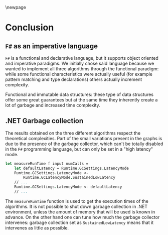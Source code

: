 \newpage

# Conclusion

## `F#` as an imperative language

`F#` is a functional and declarative language, but it supports object oriented and imperative paradigms.
We initially chose said language because we wanted to implement all three algorithms through the functional
paradigm: while some functional characteristics were actually useful (for example pattern matching and type
declarations) others actually increment complexity.

Functional and immutable data structures: these type of data structures offer some great guarantees but at the same
time they inherently create a lot of garbage and increased time complexity.

## .NET Garbage collection

The results obtained on the three different algorithms respect the theoretical 
complexities. Part of the small variations present in the graphs is due to 
the presence of the garbage collector, which can't be totally disabled in the 
`F#` programming language, but can only be set in a "high latency" mode.

```fsharp
let measureRunTime f input numCalls =
    let defaultLatency = Runtime.GCSettings.LatencyMode
    Runtime.GCSettings.LatencyMode <-
        Runtime.GCLatencyMode.SustainedLowLatency
    // ...
    Runtime.GCSettings.LatencyMode <- defaultLatency
    // ...
```

The `measureRunTime` function is used to get the execution times of the algorithms. It is not possible to shut down garbage collection in .NET environment, unless the amount of memory that will be used is known in advance. On the other hand one can tune how much the garbage collector intervenes: garbage collection set as `SustainedLowLatency` means that it intervenes as little as possible.
